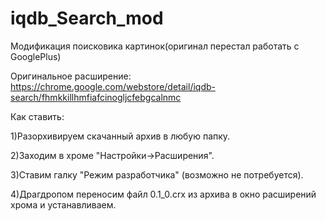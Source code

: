 # iqdb_Search_mod
Модификация поисковика картинок(оригинал перестал работать с GooglePlus)

Оригинальное расширение: https://chrome.google.com/webstore/detail/iqdb-search/fhmkkillhmfiafcinogljcfebgcalnmc

Как ставить:

1)Разорхивируем скачанный архив в любую папку.

2)Заходим в хроме "Настройки->Расширения".

3)Ставим галку "Режим разработчика" (возможно не потребуется).

4)Драгдропом переносим файл 0.1_0.crx из архива в окно расширений хрома и устанавливаем.

